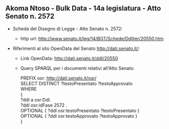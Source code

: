 ## Akoma Ntoso - Bulk Data - 14a legislatura - Atto Senato n. 2572 ##

* Scheda del Disegno di Legge - Atto Senato n. 2572:
	* http url: http://www.senato.it/leg/14/BGT/Schede/Ddliter/20550.htm

* Riferimenti al sito OpenData del Senato http://dati.senato.it/:
	* Link OpenData: http://dati.senato.it/ddl/20550
	* Query SPARQL per i documenti relativi all'Atto Senato:

        PREFIX osr: <http://dati.senato.it/osr/>  
		SELECT DISTINCT ?testoPresentato ?testoApprovato  
		WHERE  
		{  
		    ?ddl a osr:Ddl.  
		    ?ddl osr:idFase 2572 .  
		    OPTIONAL { ?ddl osr:testoPresentato ?testoPresentato }  
		    OPTIONAL { ?ddl osr:testoApprovato ?testoApprovato }  
		}
		